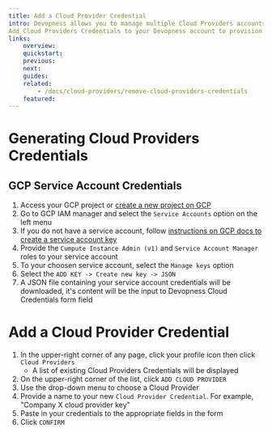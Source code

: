 ```yaml
---
title: Add a Cloud Provider Credential
intro: Devopness allows you to manage multiple Cloud Providers accounts from a single platform.
Add Cloud Providers Credentials to your Devopness account to provision and manage cloud infrastructure resources with increased productivity.
links:
    overview:
    quickstart:
    previous:
    next:
    guides:
    related:
        - /docs/cloud-providers/remove-cloud-providers-credentials
    featured:
---
```


# Generating Cloud Providers Credentials
## GCP Service Account Credentials
1. Access your GCP project or [create a new project on GCP](https://cloud.google.com/resource-manager/docs/creating-managing-projects)
2. Go to GCP IAM manager and select the `Service Accounts` option on the left menu
3. If you do not have a service account, follow [instructions on GCP docs to create a service account key](https://cloud.google.com/iam/docs/creating-managing-service-account-keys)
4. Provide the `Cumpute Instance Admin (v1)` and `Service Account Manager` roles to your service account
5. To your choosen service account, select the `Manage keys` option
6. Select the `ADD KEY -> Create new key -> JSON`
7. A JSON file containing your service account credentials will be downloaded, it's content will be the input to Devopness Cloud Credentials form field

# Add a Cloud Provider Credential
1. In the upper-right corner of any page, click your profile icon then click `Cloud Providers`
    - A list of existing Cloud Providers Credentials will be displayed
2. On the upper-right corner of the list, click `ADD CLOUD PROVIDER`
3. Use the drop-down menu to choose a Cloud Provider
4. Provide a name to your new `Cloud Provider Credential`. For example, "Company X cloud provider key"
5. Paste in your credentials to the appropriate fields in the form
6. Click `CONFIRM`
